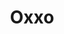 ---
title: "Oxxo"
url: /ciudad-de-mexico/oxxo-av-presidente-plutarco-elias-calles/
shop: comodidad
---
